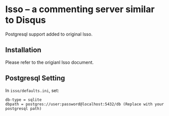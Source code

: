 Isso – a commenting server similar to Disqus
============================================

Postgresql support added to original Isso.

## Installation

Please refer to the origianl Isso document.

## Postgresql Setting
In `isso/defaults.ini`, set:

```
db-type = sqlite
dbpath = postgres://user:password@localhost:5432/db (Replace with your postgresql path)
```